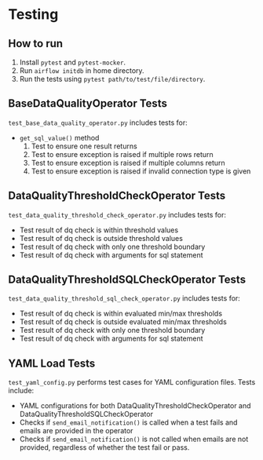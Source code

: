 # Testing

## How to run
1. Install `pytest` and `pytest-mocker`.
2. Run `airflow initdb` in home directory.
3. Run the tests using `pytest path/to/test/file/directory`.


## BaseDataQualityOperator Tests
`test_base_data_quality_operator.py` includes tests for:
- `get_sql_value()` method
    1. Test to ensure one result returns
    2. Test to ensure exception is raised if multiple rows return
    3. Test to ensure exception is raised if multiple columns return
    4. Test to ensure exception is raised if invalid connection type is given

## DataQualityThresholdCheckOperator Tests
`test_data_quality_threshold_check_operator.py` includes tests for:
- Test result of dq check is within threshold values
- Test result of dq check is outside threshold values
- Test result of dq check with only one threshold boundary
- Test result of dq check with arguments for sql statement

## DataQualityThresholdSQLCheckOperator Tests
`test_data_quality_threshold_sql_check_operator.py` includes tests for:
- Test result of dq check is within evaluated min/max thresholds
- Test result of dq check is outside evaluated min/max thresholds
- Test result of dq check with only one threshold boundary
- Test result of dq check with arguments for sql statement

## YAML Load Tests
`test_yaml_config.py` performs test cases for YAML configuration files. Tests include:
- YAML configurations for both DataQualityThresholdCheckOperator and DataQualityThresholdSQLCheckOperator
- Checks if `send_email_notification()` is called when a test fails and emails are provided in the operator 
- Checks if `send_email_notification()` is not called when emails are not provided, regardless of whether the test fail or pass.
